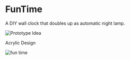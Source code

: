 # FunTime
A DIY wall clock that doubles up as automatic night lamp.

![Prototype Idea](https://github.com/ExploreEmbedded/FunTime/blob/master/Case/funTime.jpg)

Acrylic Design 

![fun time](https://cloud.githubusercontent.com/assets/8638394/19182448/cc9418b8-8c90-11e6-8999-a27a84ce0288.PNG)

